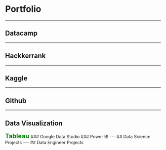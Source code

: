 # Portfolio

---
## Datacamp
---
## Hackkerrank
---
## Kaggle
---
## Github
---
## Data Visualization
<span style="color:green;font-weight:700;font-size:20px">
    Tableau
</span>
### Google Data Studio
### Power BI
---
## Data Science Projects
---
## Data Engineer Projects
